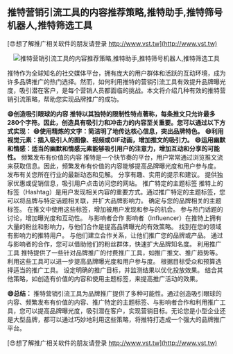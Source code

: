 ## **推特营销引流工具的内容推荐策略,推特助手,推特筛号机器人,推特筛选工具**

[😍想了解推广相关软件的朋友请登录 http://www.vst.tw](http://www.vst.tw)

 <center><img src="https://vst.tw/MP4/tuiguang/png/8.png" alt="推特营销引流工具的内容推荐策略,推特助手,推特筛号机器人,推特筛选工具"></center>

推特作为全球知名的社交媒体平台，拥有庞大的用户群体和活跃的互动环境，成为许多品牌推广的热门选择。然而，如何利用推特的营销引流工具有效提升品牌曝光度，吸引潜在客户，是每个营销人员都面临的挑战。本文将介绍几种有效的推特营销引流策略，帮助您实现品牌推广的成功。

**😄创造吸引眼球的内容 推特以其独特的限制性特点著称，每条推文只允许最多280个字符。因此，创造具有吸引力和冲击力的内容至关重要。您可以通过以下方式实现：**
**😄使用精炼的文字：简洁明了地传达核心信息，突出品牌特色。**
**😄利用视觉元素：插入吸引人的图像、视频或GIF动画，增加推文的吸引力。**
**😄运用幽默和情感：适当的幽默和情感元素能够吸引用户的注意力，增加互动和分享的可能性。**
频繁发布有价值的内容 推特是一个快节奏的平台，用户常常通过浏览推文流来获取信息。因此，频繁发布有价值的内容能够提高品牌曝光度和用户参与度。
发布有关您所在行业的最新动态和见解。
分享有趣、实用的提示和建议。
提供独家优惠或促销信息，吸引用户点击访问您的网站。
推广特定的主题标签 推特上的标签（Hashtag）是用户发现相关内容的重要方式。通过推广特定的主题标签，您可以将品牌与特定话题相关联，并扩大品牌影响力。
确定与您的品牌相关的主题标签。
在推文中使用这些标签，增加被用户发现和参与的机会。
参与热门话题的讨论，增加曝光度和互动性。
与影响者合作 影响者（Influencer）在推特上拥有大量的粉丝和影响力，与他们合作是提高品牌曝光的有效策略。
找到在您的领域有影响力的推特用户。
与他们建立合作关系，让他们推广您的品牌或产品。
通过与影响者的合作，您可以借助他们的粉丝群体，快速扩大品牌知名度。
利用推广工具 推特提供了一些针对品牌推广的付费推广工具，如推广推文、推广趋势等。利用这些工具可以进一步提高品牌曝光度和用户参与度。
根据目标受众和预算选择适当的推广工具。
设定明确的推广目标，并监测结果以优化投放效果。
结合其他策略，如创造有价值的内容和使用主题标签，来提高推广活动的效果。

**😄总结：**
推特营销引流工具为品牌推广提供了多种可能性。通过创造吸引眼球的内容、频繁发布有价值的内容、推广特定的主题标签、与影响者合作和利用推广工具，您可以提高品牌曝光度，吸引潜在客户，实现营销目标。无论您是小型企业还是大型品牌，都可以通过巧妙地利用这些策略，将推特打造成一个强大的品牌推广平台。

[😍想了解推广相关软件的朋友请登录 http://www.vst.tw](http://www.vst.tw)



